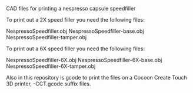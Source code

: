 CAD files for printing a nespresso capsule speedfiller

To print out a 2X speed filler you need the following files:

NespressoSpeedfiller.obj
NespressoSpeedfiller-base.obj
NespressoSpeedfiller-tamper.obj

To print out a 6X speed filler you need the following files:

NespressoSpeedfiller-6X.obj
NespressoSpeedfiller-6X-base.obj
NespressoSpeedfiller-6X-tamper.obj

Also in this repository is gcode to print the files on a Cocoon Create Touch 3D printer, -CCT.gcode suffix files.
